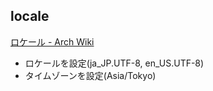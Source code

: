 ## locale

[ロケール - Arch Wiki](https://wiki.archlinuxjp.org/index.php/%E3%83%AD%E3%82%B1%E3%83%BC%E3%83%AB)

* ロケールを設定(ja\_JP.UTF-8, en\_US.UTF-8)
* タイムゾーンを設定(Asia/Tokyo)

